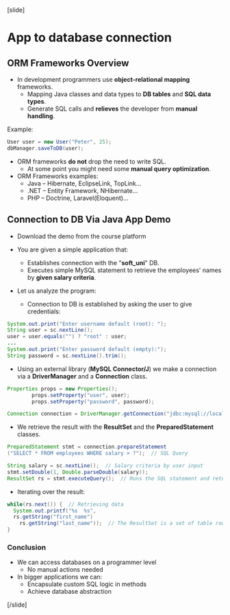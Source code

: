 [slide]

# App to database connection

## ORM Frameworks Overview

- In development programmers use **object-relational mapping** frameworks.
  - Mapping Java classes and data types to **DB tables** and **SQL data types**.
  - Generate SQL calls and **relieves** the developer from **manual handling**.

Example:

```Java
User user = new User("Peter", 25);
dbManager.saveToDB(user);
```

- ORM frameworks **do not** drop the need to write SQL.
  - At some point you might need some **manual query optimization**.
- ORM Frameworks examples:
  - Java – Hibernate, EclipseLink, TopLink...
  - .NET – Entity Framework, NHibernate...
  - PHP – Doctrine, Laravel(Eloquent)...

## Connection to DB Via Java App Demo

- Download the demo from the course platform
- You are given a simple application that:

  - Establishes connection with the "**soft_uni**" DB.
  - Executes simple MySQL statement to retrieve the employees' names by **given salary criteria**.

- Let us analyze the program:
  - Connection to DB is established by asking the user to give credentials:

```Java
System.out.print("Enter username default (root): ");
String user = sc.nextLine();
user = user.equals("") ? "root" : user;
...
System.out.print("Enter password default (empty):");
String password = sc.nextLine().trim();
```

- Using an external library (**MySQL Connector/J**) we make a connection via a **DriverManager** and a **Connection** class.

```Java
Properties props = new Properties();
        props.setProperty("user", user);
        props.setProperty("password", password);

Connection connection = DriverManager.getConnection("jdbc:mysql://localhost:3306/soft_uni", props);
```

- We retrieve the result with the **ResultSet** and the **PreparedStatement** classes.

```Java
PreparedStatement stmt = connection.prepareStatement
("SELECT * FROM employees WHERE salary > ?");  // SQL Query

String salary = sc.nextLine();  // Salary criteria by user input
stmt.setDouble(1, Double.parseDouble(salary));
ResultSet rs = stmt.executeQuery();  // Runs the SQL statement and returns retrieved result
```

- Iterating over the result:

```Java
while(rs.next()) {  // Retrieving data
  System.out.printf("%s  %s",
  rs.getString("first_name")
    rs.getString("last_name"));  // The ResultSet is a set of table rows
}
```

### Conclusion

- We can access databases on a programmer level
  - No manual actions needed
- In bigger applications we can:
  - Encapsulate custom SQL logic in methods
  - Achieve database abstraction

[/slide]